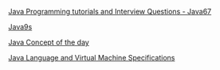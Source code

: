 
[Java Programming tutorials and Interview Questions - Java67](http://java67.blogspot.com/)

[Java9s](http://java9s.com/)

[Java Concept of the day](http://javaconceptoftheday.com/)

[Java Language and Virtual Machine Specifications](http://docs.oracle.com/javase/specs/jvms/se8/html/index.html)
